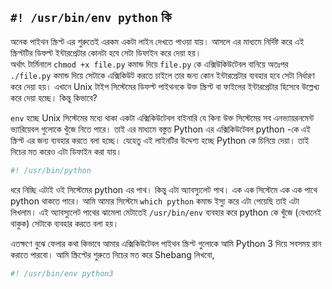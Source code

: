 ## `#! /usr/bin/env python` কি  

অনেক পাইথন স্ক্রিপ্ট এর শুরুতেই এরকম একটা লাইন দেখতে পাওয়া যায়। আসলে এর মাধ্যমে নির্দিষ্ট করে এই স্ক্রিপ্টটির ডিফল্ট ইন্টারপ্রেটার কোনটা হবে সেটা ডিফাইন করে দেয়া হয়।  
অর্থাৎ টার্মিনালে `chmod +x file.py` কমান্ড দিয়ে `file.py` কে এক্সিউকিউটেবল বানিয়ে অতঃপর `./file.py` কমান্ড দিয়ে সেটাকে এক্সিকিউট করতে চাইলে তার জন্য কোন ইন্টারপ্রেটার ব্যবহার হবে সেটা নির্ধারণ করে দেয়া হয়। এখানে Unix টাইপ সিস্টেমের ডিফল্ট পাইথনকে উক্ত স্ক্রিপ্ট বা ফাইলের ইন্টারপ্রেটার হিসেবে উল্লেখ্য করে দেয়া হচ্ছে। কিন্তু কিভাবে?  

`env` হচ্ছে Unix সিস্টেমের মধ্যে থাকা একটা এক্সিকিউটেবল বাইনারি যে কিনা উক্ত সিস্টেমের সব এনভ্যায়রনমেন্ট ভ্যারিয়েবল গুলোকে খুঁজে নিতে পারে। তাই এর মাধ্যমে বস্তুত Python এর এক্সিকিউটেবল python -কে এই স্ক্রিপ্ট এর জন্য ব্যবহার করতে বলা হচ্ছে।
যেহেতু এই লাইনটির উদ্দেশ্য হচ্ছে Python কে চিনিয়ে দেয়া। তাই নিচের মত করেও এটা ডিফাইন করা যায়।  

```python
#! /usr/bin/python
```  

ধরে নিচ্ছি এটাই ওই সিস্টেমের python এর পাথ। কিন্তু এটা অ্যাবস্যুলেট পাথ। এক এক সিস্টেমে এক এক পাথে python থাকতে পারে। আমি আমার সিস্টেমে `which python` কমান্ড ইস্যু করে এটা পেয়েছি তাই এটা লিখলাম। এই অ্যাবস্যুলেট পাথের ঝামেলা মেটাতেই `/usr/bin/env` ব্যবহার করে python কে খুঁজে (যেখানেই থাকুক) সেটাকে ব্যবহার করতে বলা হয়।  

এতক্ষণে বুঝে ফেলার কথা কিভাবে আমার এক্সিকিউটেবল পাইথন স্ক্রিপ্ট গুলোকে আমি Python 3 দিয়ে সবসময় রান করাতে পারবো। আমি স্ক্রিপ্টের শুরুতে নিচের মত করে Shebang লিখবো,  

```python
#! /usr/bin/env python3
```  
